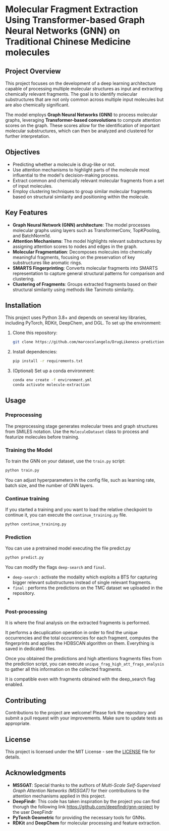 # Molecular Fragment Extraction Using Transformer-based Graph Neural Networks (GNN) on Traditional Chinese Medicine molecules

## Project Overview

This project focuses on the development of a deep learning architecture capable of processing multiple molecular structures as input and extracting chemically relevant fragments. The goal is to identify molecular substructures that are not only common across multiple input molecules but are also chemically significant.

The model employs **Graph Neural Networks (GNN)** to process molecular graphs, leveraging **Transformer-based convolutions** to compute attention scores on the graph. These scores allow for the identification of important molecular substructures, which can then be analyzed and clustered for further interpretation.

## Objectives

- Predicting whether a molecule is drug-like or not.
- Use attention mechanisms to highlight parts of the molecule most influential to the model's decision-making process.
- Extract common and chemically relevant molecular fragments from a set of input molecules.
- Employ clustering techniques to group similar molecular fragments based on structural similarity and positioning within the molecule.

## Key Features

- **Graph Neural Network (GNN) architecture**: The model processes molecular graphs using layers such as TransformerConv, TopKPooling, and BatchNorm1d.
- **Attention Mechanisms**: The model highlights relevant substructures by assigning attention scores to nodes and edges in the graph.
- **Molecular Fragmentation**: Decomposes molecules into chemically meaningful fragments, focusing on the preservation of key substructures like aromatic rings.
- **SMARTS Fingerprinting**: Converts molecular fragments into SMARTS representation to capture general structural patterns for comparison and clustering.
- **Clustering of Fragments**: Groups extracted fragments based on their structural similarity using methods like Tanimoto similarity.

## Installation

This project uses Python 3.8+ and depends on several key libraries, including PyTorch, RDKit, DeepChem, and DGL. To set up the environment:

1. Clone this repository:

   ```bash
   git clone https://github.com/marcocolangelo/DrugLikeness-prediction-and-Fragment-analysis
   ```

2. Install dependencies:

   ```bash
   pip install -r requirements.txt
   ```

3. (Optional) Set up a conda environment:

   ```bash
   conda env create -f environment.yml
   conda activate molecule-extraction
   ```

## Usage

### Preprocessing

The preprocessing stage generates molecular trees and graph structures from SMILES notation. Use the `MoleculeDataset` class to process and featurize molecules before training.


### Training the Model

To train the GNN on your dataset, use the `train.py` script:

```bash
python train.py 
```

You can adjust hyperparameters in the config file, such as learning rate, batch size, and the number of GNN layers.


### Continue training

If you started a training and you want to load the relative checkpoint to continue it, you can execute the `continue_training.py` file.

```bash
python continue_training.py 
```


### Prediction

You can use a pretrained model executing the file predict.py

```bash
python predict.py 
```

You can modify the flags `deep-search` and `final`.
- `deep-search` : activate the modality which exploits a BTS for capturing bigger relevant substructures instead of single relevant fragments.
- `final` : performs the predictions on the TMC dataset we uploaded in the repository.
- 


### Post-processing

It is where the final analysis on the extracted fragments is performed. 

It performs a decuplication operation in order to find the unique occurrencies and the total occurrencies for each fragment, computes the fingerprints and applies the HDBSCAN algorithm on them. Everything is saved in dedicated files.

Once you obtained the predictions and high attentions fragments files from the prediction script, you can execute `unique_frag_high_att_frags_analysis` to gather all this information on the collected fragments. 

It is compatible even with fragments obtained with the deep_search flag enabled.

## Contributing

Contributions to the project are welcome! Please fork the repository and submit a pull request with your improvements. Make sure to update tests as appropriate.

## License

This project is licensed under the MIT License - see the [LICENSE](LICENSE) file for details.

## Acknowledgments

- **MSSGAT**: Special thanks to the authors of *Multi-Scale Self-Supervised Graph Attention Networks (MSSGAT)* for their contributions to the attention mechanisms applied in this project.
- **DeepFindr**: This code has taken inspiration by the project you can find thorugh the following link https://github.com/deepfindr/gnn-project by the user DeepFindr
- **PyTorch Geometric** for providing the necessary tools for GNNs.
- **RDKit** and **DeepChem** for molecular processing and feature extraction.
